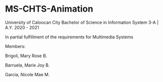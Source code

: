 # MS-CHTS-Animation

University of Caloocan City Bachelor of Science in Information System 3-A | A.Y. 2020 - 2021

In partial fulfillment of the requirements for Multimedia Systems

Members:

Brigoli, Mary Rose B.

Barruela, Marie Joy B.

Garcia, Nicole Mae M.
